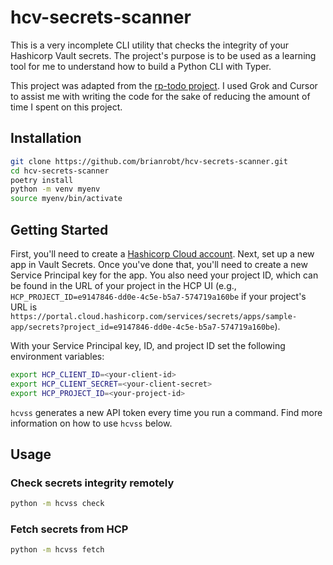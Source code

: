 # hcv-secrets-scanner

This is a very incomplete CLI utility that checks the integrity of your Hashicorp Vault secrets.
The project's purpose is to be used as a learning tool for me to understand how to build a Python CLI with Typer.

This project was adapted from the [rp-todo
project](https://github.com/realpython/materials/tree/master/typer-cli-python/source_code_step_7).
I used Grok and Cursor to assist me with writing the code for the sake of reducing the amount of
time I spent on this project.

## Installation

```bash
git clone https://github.com/brianrobt/hcv-secrets-scanner.git
cd hcv-secrets-scanner
poetry install
python -m venv myenv
source myenv/bin/activate
```

## Getting Started

First, you'll need to create a [Hashicorp Cloud
account](https://portal.cloud.hashicorp.com/sign-up?product_intent=vault). Next, set up a new app
in Vault Secrets. Once you've done that, you'll need to create a new Service Principal key for the
app. You also need your project ID, which can be found in the URL of your project in the HCP UI
(e.g., `HCP_PROJECT_ID=e9147846-dd0e-4c5e-b5a7-574719a160be` if your project's URL is `https://portal.cloud.hashicorp.com/services/secrets/apps/sample-app/secrets?project_id=e9147846-dd0e-4c5e-b5a7-574719a160be`).

With your Service Principal key, ID, and project ID set the following environment variables:

```bash
export HCP_CLIENT_ID=<your-client-id>
export HCP_CLIENT_SECRET=<your-client-secret>
export HCP_PROJECT_ID=<your-project-id>
```

`hcvss` generates a new API token every time you run a command. Find more information on how to
use `hcvss` below.

## Usage

### Check secrets integrity remotely

```bash
python -m hcvss check
```

### Fetch secrets from HCP

```bash
python -m hcvss fetch
```
